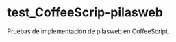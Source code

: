 test_CoffeeScrip-pilasweb
=========================

Pruebas de implementación de pilasweb en CoffeeScript.